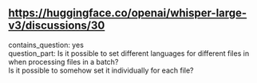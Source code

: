 ## https://huggingface.co/openai/whisper-large-v3/discussions/30

contains_question: yes  
question_part: Is it possible to set different languages for different files in when processing files in a batch?  
Is it possible to somehow set it individually for each file?